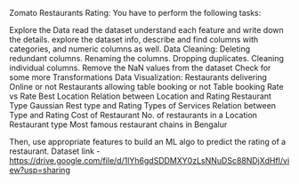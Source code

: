Zomato Restaurants Rating:
You have to perform the following tasks:


Explore the Data
          read the dataset
          understand each feature and write down the details.
          explore the dataset info, describe and find columns with categories, and numeric columns as well.
Data Cleaning:
          Deleting redundant columns.
          Renaming the columns.
          Dropping duplicates.
          Cleaning individual columns.
          Remove the NaN values from the dataset
          Check for some more Transformations
Data Visualization:
          Restaurants delivering Online or not
          Restaurants allowing table booking or not
          Table booking Rate vs Rate
          Best Location
          Relation between Location and Rating
          Restaurant Type
          Gaussian Rest type and Rating
          Types of Services
          Relation between Type and Rating
          Cost of Restaurant
          No. of restaurants in a Location
          Restaurant type
          Most famous restaurant chains in Bengalur
          
Then, use appropriate features to build an ML algo to predict the rating of a restaurant. 
Dataset link - https://drive.google.com/file/d/1lYh6gdSDDMXY0zLsNNuDSc88NDjXdHfI/view?usp=sharing

